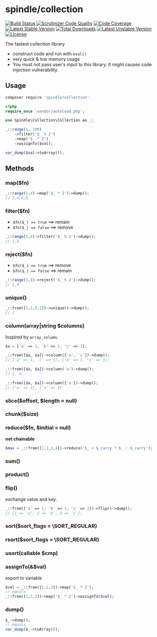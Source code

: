 spindle/collection
===================

[![Build Status](https://travis-ci.org/spindle/spindle-collection.svg?branch=master)](https://travis-ci.org/spindle/spindle-collection)
[![Scrutinizer Code Quality](https://scrutinizer-ci.com/g/spindle/spindle-collection/badges/quality-score.png?b=master)](https://scrutinizer-ci.com/g/spindle/spindle-collection/?branch=master)
[![Code Coverage](https://scrutinizer-ci.com/g/spindle/spindle-collection/badges/coverage.png?b=master)](https://scrutinizer-ci.com/g/spindle/spindle-collection/?branch=master)
[![Latest Stable Version](https://poser.pugx.org/spindle/collection/v/stable.png)](https://packagist.org/packages/spindle/collection)
[![Total Downloads](https://poser.pugx.org/spindle/collection/downloads.png)](https://packagist.org/packages/spindle/collection)
[![Latest Unstable Version](https://poser.pugx.org/spindle/collection/v/unstable.png)](https://packagist.org/packages/spindle/collection)
[![License](https://poser.pugx.org/spindle/collection/license.png)](https://packagist.org/packages/spindle/collection)

The fastest collection library

- construct code and run with `eval()`
- very quick & low memory usage
- You must not pass user's input to this library. It might causes code injection vulnerability.

## Usage

```bash
composer require 'spindle/collection'
```

```php
<?php
require_once 'vendor/autoload.php';

use Spindle\Collection\Collection as _;

_::range(1, 100)
    ->filter('$_ % 2')
    ->map('$_ * 2')
    ->assignTo($val);

var_dump($val->toArray());
```

## Methods

### map($fn)

```php
_::range(1,4)->map('$_ * 2')->dump();
// 2,4,6,8
```

### filter($fn)

- `$fn($_) == true` ==> remain
- `$fn($_) == false` ==> remove

```php
_::range(1,4)->filter('$_ % 2')->dump();
// 1,3
```

### reject($fn)

- `$fn($_) == true` ==> remove
- `$fn($_) == false` ==> remain

```php
_::range(1,4)->reject('$_ % 2')->dump();
// 2,4
```

### unique()

```php
_::from([1,1,2,1])->unique()->dump();
// 1
```

### column(array|string $columns)

Inspired by `array_column`.

```php
$a = ['a' => 1, 'b' => 2, 'c' => 3];

_::from([$a, $a])->column(['a', 'c'])->dump();
// ['a' => 1, 'c' => 3], ['a' => 1, 'c' => 3];

_::from([$a, $a])->column('a')->dump();
// 1, 1;

_::from([$a, $a])->column(['a'])->dump();
// ['a' => 1], ['a' => 1]
```

### slice($offset, $length = null)

### chunk($size)

### reduce($fn, $initial = null)

**not chainable**

```php
$max = _::from([1,2,3,4])->reduce('$_ > $_carry ? $_ : $_carry');
```

### sum()

### product()

### flip()

exchange value and key.

```php
_::from(['a' => 1, 'b' => 2, 'c' => 3])->flip()->dump();
// [1 => 'a', 2 => 'b', 3 => 'c'];
```

### sort($sort_flags = \SORT_REGULAR)

### rsort($sort_flags = \SORT_REGULAR)

### usort(callable $cmp)

### assignTo(&$val)

export to variable

```php
$val = _::from([1,2,3])->map('$_ * 2');
// equals
_::from([1,2,3])->map('$_ * 2')->assignTo($val);
```

### dump()

```php
$_->dump();
// equals
var_dump($_->toArray());
```
